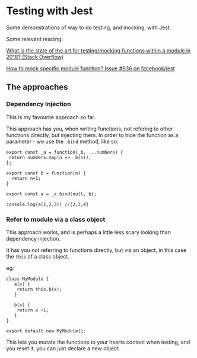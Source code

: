 # Testing with Jest

Some demonstrations of way to do testing, and mocking, with Jest. 

Some relevant reading: 

[What is the state of the art for testing/mocking functions within a module in 2018? (Stack Overflow)](https://stackoverflow.com/questions/53736766/what-is-the-state-of-the-art-for-testing-mocking-functions-within-a-module-in-20)

[How to mock specific module function? Issue #936 on facebook/jest](https://github.com/facebook/jest/issues/936)

## The approaches

### Dependency Injection

This is my favourite approach so far. 

This approach has you, when writing functions, not refering to other functions directly, but injecting them. In order to hide the function as a parameter - we use the `.bind` method, like so:

```
export const _a = function(_b, ...numbers) {
 return numbers.map(n => _b(n)); 
}; 

export const b = function(n) {
  return n+1; 
}

export const a = _a.bind(null, b); 

console.log(a(1,2,3)) //[2,3,4]
```

### Refer to module via a class object

This approach works, and is perhaps a little less scary looking than dependency injection. 

It has you not referring to functions directly, but via an object, in this case the `this` of a class object. 

eg:

```
class MyModule {
   a(x) {
    return this.b(x);
   }
   
   b(x) {
    return x +1; 
   }
}

export default new MyModule(); 
```

This lets you mutate the functions to your hearts content when testing, and you reset it, you can just declare a new object. 

